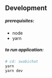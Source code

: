 ## Development
##### prerequisites:
- node
- yarn

##### to run application:
```bash
# cd: swabichat
yarn
yarn dev
```
